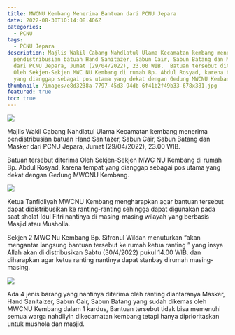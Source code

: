 ```yaml
---
title: MWCNU Kembang Menerima Bantuan dari PCNU Jepara
date: 2022-08-30T10:14:08.406Z
categories:
  - PCNU
tags:
  - PCNU Jepara
description: Majlis Wakil Cabang Nahdlatul Ulama Kecamatan kembang menerima
  pendistribusian batuan Hand Sanitazer, Sabun Cair, Sabun Batang dan Masker
  dari PCNU Jepara, Jumat (29/04/2022), 23.00 WIB.  Batuan tersebut diterima
  Oleh Sekjen-Sekjen MWC NU Kembang di rumah Bp. Abdul Rosyad, karena tempat
  yang dianggap sebagai pos utama yang dekat dengan Gedung MWCNU Kembang.
thumbnail: /images/e8d3238a-7797-45d3-94db-6f41b2f49b33-678x381.jpg
featured: true
toc: true
---
```

<!--StartFragment-->

![](/images/e8d3238a-7797-45d3-94db-6f41b2f49b33-678x381.jpg)

Majlis Wakil Cabang Nahdlatul Ulama Kecamatan kembang menerima pendistribusian batuan Hand Sanitazer, Sabun Cair, Sabun Batang dan Masker dari PCNU Jepara, Jumat (29/04/2022), 23.00 WIB.

Batuan tersebut diterima Oleh Sekjen-Sekjen MWC NU Kembang di rumah Bp. Abdul Rosyad, karena tempat yang dianggap sebagai pos utama yang dekat dengan Gedung MWCNU Kembang.

![](/images/0638a873-aabb-4cf9-9b1c-dd88ea86f7db-326x245.jpg)

Ketua Tanfidliyah MWCNU Kembang mengharapkan agar bantuan tersebut dapat didistribusikan ke ranting-ranting sehingga dapat digunakan pada saat sholat Idul Fitri nantinya di masing-masing wilayah yang berbasis Masjid atau Musholla.

Sekjen 2 MWC Nu Kembang Bp. Sifronul Wildan menuturkan “akan mengantar langsung bantuan tersebut ke rumah ketua ranting ” yang insya Allah akan di distribusikan Sabtu (30/4/2022) pukul 14.00 WIB. dan diharapkan agar ketua ranting nantinya dapat stanbay dirumah masing-masing.

![](/images/669338bb-f712-48c7-9b21-78d4d767a95f-225x300.jpg)

Ada 4 jenis barang yang nantinya diterima oleh ranting diantaranya Masker, Hand Sanitaizer, Sabun Cair, Sabun Batang yang sudah dikemas oleh MWCNU Kembang dalam 1 kardus, Bantuan tersebut tidak bisa memenuhi semua warga nahdliyin dikecamatan kembang tetapi hanya diprioritaskan untuk mushola dan masjid.

<!--EndFragment-->